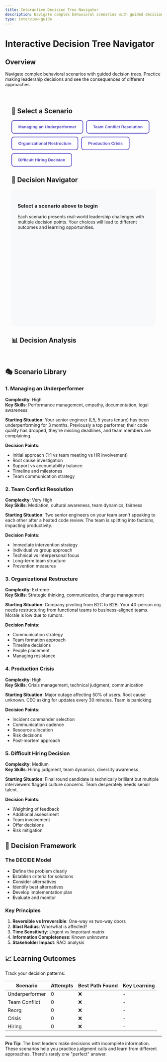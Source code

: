 ```yaml
---
title: Interactive Decision Tree Navigator
description: Navigate complex behavioral scenarios with guided decision trees. Practice making leadership decisions and see the consequences of different approache
type: interview-guide
---
```


# Interactive Decision Tree Navigator

## Overview

Navigate complex behavioral scenarios with guided decision trees. Practice making leadership decisions and see the consequences of different approaches.

<div class="decision-tree-container">

## 🌳 Select a Scenario

<div class="scenario-selector">
<button class="scenario-btn" data-scenario="underperformer">Managing an Underperformer</button>
<button class="scenario-btn" data-scenario="conflict">Team Conflict Resolution</button>
<button class="scenario-btn" data-scenario="reorg">Organizational Restructure</button>
<button class="scenario-btn" data-scenario="crisis">Production Crisis</button>
<button class="scenario-btn" data-scenario="hiring">Difficult Hiring Decision</button>
</div>

## 🎯 Decision Navigator

<div id="decision-tree" class="tree-container">
<div class="scenario-intro" id="scenario-intro">
<h3>Select a scenario above to begin</h3>
<p>Each scenario presents real-world leadership challenges with multiple decision points. Your choices will lead to different outcomes and learning opportunities.</p>
</div>
</div>

## 📊 Decision Analysis

<div class="analysis-panel" id="analysis-panel" style="display: none;">
<h3>Your Decision Path</h3>
<div id="decision-path"></div>
<h3>Outcome Analysis</h3>
<div id="outcome-analysis"></div>
<h3>Alternative Approaches</h3>
<div id="alternatives"></div>
<button class="restart-btn" onclick="restartScenario()">Try Another Path</button>
</div>

</div>

## 🎭 Scenario Library

### 1. Managing an Underperformer
**Complexity**: High  
**Key Skills**: Performance management, empathy, documentation, legal awareness

**Starting Situation**: Your senior engineer (L5, 5 years tenure) has been underperforming for 3 months. Previously a top performer, their code quality has dropped, they're missing deadlines, and team members are complaining.

**Decision Points**:
- Initial approach (1:1 vs team meeting vs HR involvement)
- Root cause investigation
- Support vs accountability balance
- Timeline and milestones
- Team communication strategy

### 2. Team Conflict Resolution
**Complexity**: Very High  
**Key Skills**: Mediation, cultural awareness, team dynamics, fairness

**Starting Situation**: Two senior engineers on your team aren't speaking to each other after a heated code review. The team is splitting into factions, impacting productivity.

**Decision Points**:
- Immediate intervention strategy
- Individual vs group approach
- Technical vs interpersonal focus
- Long-term team structure
- Prevention measures

### 3. Organizational Restructure
**Complexity**: Extreme  
**Key Skills**: Strategic thinking, communication, change management

**Starting Situation**: Company pivoting from B2C to B2B. Your 40-person org needs restructuring from functional teams to business-aligned teams. Morale is low due to rumors.

**Decision Points**:
- Communication strategy
- Team formation approach
- Timeline decisions
- People placement
- Managing resistance

### 4. Production Crisis
**Complexity**: High  
**Key Skills**: Crisis management, technical judgment, communication

**Starting Situation**: Major outage affecting 50% of users. Root cause unknown. CEO asking for updates every 30 minutes. Team is panicking.

**Decision Points**:
- Incident commander selection
- Communication cadence
- Resource allocation
- Risk decisions
- Post-mortem approach

### 5. Difficult Hiring Decision
**Complexity**: Medium  
**Key Skills**: Hiring judgment, team dynamics, diversity awareness

**Starting Situation**: Final round candidate is technically brilliant but multiple interviewers flagged culture concerns. Team desperately needs senior talent.

**Decision Points**:
- Weighting of feedback
- Additional assessment
- Team involvement
- Offer decisions
- Risk mitigation

## 🧭 Decision Framework

### The DECIDE Model
- **D**efine the problem clearly
- **E**stablish criteria for solutions
- **C**onsider alternatives
- **I**dentify best alternatives
- **D**evelop implementation plan
- **E**valuate and monitor

### Key Principles
1. **Reversible vs Irreversible**: One-way vs two-way doors
2. **Blast Radius**: Who/what is affected?
3. **Time Sensitivity**: Urgent vs Important matrix
4. **Information Completeness**: Known unknowns
5. **Stakeholder Impact**: RACI analysis

## 📈 Learning Outcomes

Track your decision patterns:

| Scenario | Attempts | Best Path Found | Key Learning |
|----------|----------|-----------------|--------------|
| Underperformer | 0 | ❌ | - |
| Team Conflict | 0 | ❌ | - |
| Reorg | 0 | ❌ | - |
| Crisis | 0 | ❌ | - |
| Hiring | 0 | ❌ | - |

<script>
const scenarios = {
    underperformer: {
        title: "Managing an Underperformer",
        intro: "Your senior engineer Alex (L5, 5 years tenure) has been underperforming for 3 months. Previously a top performer with critical knowledge of your authentication system, their code quality has dropped, they're missing deadlines, and team members are complaining. What's your first move?",
        decisions: {
            start: {
                text: "Your senior engineer Alex (L5, 5 years tenure) has been underperforming for 3 months. What's your first move?",
                options: [
                    {
                        text: "Schedule immediate 1:1 to discuss performance",
                        next: "immediate_meeting",
                        score: 8,
                        feedback: "Good: Direct approach shows urgency and care"
                    },
                    {
                        text: "Gather more data from team members first",
                        next: "gather_data",
                        score: 9,
                        feedback: "Excellent: Getting full context prevents assumptions"
                    },
                    {
                        text: "Involve HR immediately",
                        next: "hr_early",
                        score: 4,
                        feedback: "Too early: Try direct management first"
                    },
                    {
                        text: "Address it in team meeting",
                        next: "public_shame",
                        score: 1,
                        feedback: "Poor: Never address performance publicly"
                    }
                ]
            },
            immediate_meeting: {
                text: "In the 1:1, Alex seems defensive and says 'everything is fine.' How do you proceed?",
                options: [
                    {
                        text: "Push harder with specific examples",
                        next: "confrontational",
                        score: 5,
                        feedback: "Risky: May damage relationship"
                    },
                    {
                        text: "Switch to asking 'How can I support you?'",
                        next: "supportive",
                        score: 9,
                        feedback: "Excellent: Opens dialogue, shows care"
                    },
                    {
                        text: "End meeting and document concerns",
                        next: "document_only",
                        score: 6,
                        feedback: "Incomplete: Missing opportunity to help"
                    }
                ]
            },
            gather_data: {
                text: "Team feedback reveals: code reviews taking 3x longer, Alex seems distracted, arriving late. One teammate mentions Alex going through a divorce. What now?",
                options: [
                    {
                        text: "1:1 focusing on work impact only",
                        next: "work_only",
                        score: 6,
                        feedback: "Good but incomplete approach"
                    },
                    {
                        text: "1:1 with empathy for personal situation",
                        next: "empathetic",
                        score: 10,
                        feedback: "Excellent: Balances care with accountability"
                    },
                    {
                        text: "Suggest Alex take time off",
                        next: "time_off",
                        score: 7,
                        feedback: "Good option but needs discussion first"
                    }
                ]
            },
            empathetic: {
                text: "Alex opens up about divorce and custody battle. They want to improve but are struggling. What support do you offer?",
                options: [
                    {
                        text: "Flexible schedule + reduced workload temporarily",
                        next: "accommodation",
                        score: 9,
                        feedback: "Great: Practical support with boundaries"
                    },
                    {
                        text: "EAP referral + regular check-ins",
                        next: "eap_support",
                        score: 8,
                        feedback: "Good: Professional help + ongoing support"
                    },
                    {
                        text: "Just empathy, no work changes",
                        next: "no_action",
                        score: 4,
                        feedback: "Insufficient: Need concrete support"
                    }
                ]
            },
            accommodation: {
                text: "After 4 weeks with accommodations, there's 30% improvement but still below standards. Team patience wearing thin. Next step?",
                options: [
                    {
                        text: "Formal PIP with HR involvement",
                        next: "pip",
                        score: 8,
                        feedback: "Appropriate: Clear expectations needed"
                    },
                    {
                        text: "Extend accommodations another month",
                        next: "extend",
                        score: 5,
                        feedback: "Risk: Team morale may suffer"
                    },
                    {
                        text: "Move Alex to less critical project",
                        next: "reassign",
                        score: 7,
                        feedback: "Pragmatic but doesn't solve core issue"
                    }
                ]
            },
            pip: {
                text: "PIP clearly outlines 30-60-90 day goals. Alex is motivated but anxious. How do you manage team dynamics during PIP?",
                options: [
                    {
                        text: "Transparency with team about support plan",
                        next: "transparent",
                        score: 8,
                        feedback: "Good: Reduces speculation, shows leadership"
                    },
                    {
                        text: "Keep PIP confidential, redistribute work quietly",
                        next: "confidential",
                        score: 9,
                        feedback: "Better: Protects Alex's dignity"
                    },
                    {
                        text: "Team meeting about performance standards",
                        next: "team_standards",
                        score: 6,
                        feedback: "OK but may feel targeted"
                    }
                ]
            },
            confidential: {
                text: "Day 60 of PIP: Alex met goals, quality improved 70%, team relationships healing. Custody settled. What's your recommendation?",
                options: [
                    {
                        text: "Successfully complete PIP, full duties restored",
                        next: "success",
                        score: 10,
                        feedback: "Excellent outcome: Patience paid off"
                    },
                    {
                        text: "Extend PIP for extra certainty",
                        next: "extend_pip",
                        score: 6,
                        feedback: "Unnecessary: May damage trust"
                    },
                    {
                        text: "Complete PIP but monitor closely",
                        next: "conditional",
                        score: 8,
                        feedback: "Reasonable but show more confidence"
                    }
                ]
            },
            success: {
                text: "SUCCESS: Alex returns to high performance, becomes advocate for mental health support. Team stronger than before. What long-term changes do you implement?",
                options: [
                    {
                        text: "Mental health awareness program",
                        next: "final",
                        score: 10,
                        feedback: "Excellent: Systemic improvement"
                    },
                    {
                        text: "Better early warning systems",
                        next: "final",
                        score: 9,
                        feedback: "Great: Proactive approach"
                    },
                    {
                        text: "Document process for future",
                        next: "final",
                        score: 8,
                        feedback: "Good: Learning captured"
                    }
                ]
            }
        }
    },
    conflict: {
        title: "Team Conflict Resolution",
        intro: "Two senior engineers, Sarah and Marcus, haven't spoken since a heated code review two weeks ago. The team is dividing into camps. Sprint velocity down 40%. How do you intervene?",
        decisions: {
            start: {
                text: "Two senior engineers haven't spoken since a heated code review. Team is taking sides. Sprint velocity down 40%. Your first action?",
                options: [
                    {
                        text: "Meet with both engineers together immediately",
                        next: "joint_meeting",
                        score: 4,
                        feedback: "Risky: May escalate without preparation"
                    },
                    {
                        text: "1:1 with each engineer separately first",
                        next: "separate_meetings",
                        score: 10,
                        feedback: "Excellent: Understand both perspectives"
                    },
                    {
                        text: "Team meeting to address the elephant",
                        next: "team_meeting",
                        score: 3,
                        feedback: "Poor: Public forum may worsen conflict"
                    },
                    {
                        text: "Let them work it out themselves",
                        next: "no_action",
                        score: 1,
                        feedback: "Failure: Leadership intervention needed"
                    }
                ]
            },
            separate_meetings: {
                text: "Sarah says Marcus 'brutally attacked' her design. Marcus says Sarah 'can't take technical feedback.' Both have examples. What's your focus?",
                options: [
                    {
                        text: "Focus on communication styles",
                        next: "communication",
                        score: 9,
                        feedback: "Great: Address how, not just what"
                    },
                    {
                        text: "Determine who was technically correct",
                        next: "technical_focus",
                        score: 4,
                        feedback: "Missing point: It's about respect"
                    },
                    {
                        text: "Focus on team impact",
                        next: "team_impact",
                        score: 8,
                        feedback: "Good: Highlights consequences"
                    }
                ]
            },
            communication: {
                text: "Both acknowledge communication breakdown. Sarah values collaboration; Marcus values directness. Neither wants to compromise their style. How proceed?",
                options: [
                    {
                        text: "Facilitate style appreciation workshop",
                        next: "workshop",
                        score: 8,
                        feedback: "Good: Educational approach"
                    },
                    {
                        text: "Create team communication norms",
                        next: "team_norms",
                        score: 10,
                        feedback: "Excellent: Systematic solution"
                    },
                    {
                        text: "Mediated conversation with ground rules",
                        next: "mediation",
                        score: 9,
                        feedback: "Very good: Direct resolution"
                    }
                ]
            },
            team_norms: {
                text: "Team creates norms: 'Critique code, not people' and 'Assume positive intent.' Sarah and Marcus agree intellectually but still tense. Next step?",
                options: [
                    {
                        text: "Pair them on non-critical task",
                        next: "pair_work",
                        score: 9,
                        feedback: "Excellent: Rebuilding through action"
                    },
                    {
                        text: "Keep them separated for now",
                        next: "separation",
                        score: 5,
                        feedback: "Delays inevitable reconciliation"
                    },
                    {
                        text: "Public acknowledgment of progress",
                        next: "public_praise",
                        score: 7,
                        feedback: "Good but may feel forced"
                    }
                ]
            },
            pair_work: {
                text: "After initial awkwardness, they complete task successfully. Code review goes well with new norms. Team cautiously optimistic. How do you reinforce?",
                options: [
                    {
                        text: "Regular retrospectives on communication",
                        next: "retrospectives",
                        score: 10,
                        feedback: "Excellent: Continuous improvement"
                    },
                    {
                        text: "Private praise to both",
                        next: "private_praise",
                        score: 8,
                        feedback: "Good: Positive reinforcement"
                    },
                    {
                        text: "Move on, problem solved",
                        next: "no_followup",
                        score: 4,
                        feedback: "Premature: Needs reinforcement"
                    }
                ]
            },
            retrospectives: {
                text: "SUCCESS: Three months later, Sarah and Marcus model healthy debate. Team psychological safety scores improve 40%. They jointly mentor juniors on communication. What systemic changes do you make?",
                options: [
                    {
                        text: "Conflict resolution training for all",
                        next: "final",
                        score: 10,
                        feedback: "Excellent: Preventive measure"
                    },
                    {
                        text: "Add communication to performance reviews",
                        next: "final",
                        score: 9,
                        feedback: "Great: Incentivizes behavior"
                    },
                    {
                        text: "Document case study for organization",
                        next: "final",
                        score: 8,
                        feedback: "Good: Shares learning"
                    }
                ]
            }
        }
    },
    reorg: {
        title: "Organizational Restructure",
        intro: "Company pivoting from B2C to B2B. Your 40-person org structured by function (frontend, backend, data) needs to become business-aligned teams. Rumors causing anxiety.",
        decisions: {
            start: {
                text: "Company announced B2C to B2B pivot. Your 40-person functional org needs restructuring. Rumors already spreading. What's your first 48-hour priority?",
                options: [
                    {
                        text: "All-hands to share what you know",
                        next: "immediate_allhands",
                        score: 9,
                        feedback: "Excellent: Transparency reduces anxiety"
                    },
                    {
                        text: "1:1s with all team leads first",
                        next: "leads_first",
                        score: 8,
                        feedback: "Good: Build coalition but act fast"
                    },
                    {
                        text: "Design new org structure first",
                        next: "design_first",
                        score: 5,
                        feedback: "Too slow: Address anxiety immediately"
                    },
                    {
                        text: "Wait for executive guidance",
                        next: "wait",
                        score: 2,
                        feedback: "Poor: Shows lack of leadership"
                    }
                ]
            },
            immediate_allhands: {
                text: "All-hands done. You shared timeline, principles, and commitment to transparency. Team appreciates honesty but worried about their roles. Several top performers updating LinkedIn. Next?",
                options: [
                    {
                        text: "1:1s with flight risks immediately",
                        next: "retention",
                        score: 10,
                        feedback: "Excellent: Protect key talent"
                    },
                    {
                        text: "Form transition team with volunteers",
                        next: "transition_team",
                        score: 9,
                        feedback: "Great: Involve people in solution"
                    },
                    {
                        text: "Start skills mapping exercise",
                        next: "skills_map",
                        score: 7,
                        feedback: "Good but address retention first"
                    }
                ]
            },
            retention: {
                text: "Met with 8 key people. 6 committed to seeing through transition if involved in planning. 2 have offers elsewhere. You have retention budget. How to use it?",
                options: [
                    {
                        text: "Counter-offers for the 2 with offers",
                        next: "counter",
                        score: 6,
                        feedback: "OK but sets precedent"
                    },
                    {
                        text: "Retention bonuses for all key players",
                        next: "retention_bonus",
                        score: 9,
                        feedback: "Fair and forward-looking"
                    },
                    {
                        text: "Invest in transition success bonuses",
                        next: "success_bonus",
                        score: 10,
                        feedback: "Excellent: Aligns incentives"
                    }
                ]
            },
            success_bonus: {
                text: "Announced transition bonuses tied to milestones. Morale improved. Now designing structure: 4 business teams + 1 platform. How do you form teams?",
                options: [
                    {
                        text: "Let people choose teams/submit preferences",
                        next: "self_selection",
                        score: 9,
                        feedback: "Excellent: Maximizes buy-in"
                    },
                    {
                        text: "Leaders draft teams sports-style",
                        next: "draft",
                        score: 4,
                        feedback: "Degrading and divisive"
                    },
                    {
                        text: "You assign based on skills/needs",
                        next: "assignment",
                        score: 6,
                        feedback: "Efficient but less buy-in"
                    }
                ]
            },
            self_selection: {
                text: "Self-selection process: 80% got first choice, 20% negotiated. One team oversubscribed (payments), one under (compliance). How handle imbalance?",
                options: [
                    {
                        text: "Incentivize moves to compliance team",
                        next: "incentivize",
                        score: 9,
                        feedback: "Smart: Voluntary adjustment"
                    },
                    {
                        text: "Make case for compliance impact/growth",
                        next: "sell_vision",
                        score: 10,
                        feedback: "Excellent: Appeal to purpose"
                    },
                    {
                        text: "Mandate some moves",
                        next: "mandate",
                        score: 5,
                        feedback: "Breaks trust in process"
                    }
                ]
            },
            sell_vision: {
                text: "Your compliance vision pitch worked! 3 senior engineers volunteered to switch. Teams balanced. Week 8: New structure live but friction at boundaries. How address?",
                options: [
                    {
                        text: "Weekly cross-team sync meetings",
                        next: "sync_meetings",
                        score: 7,
                        feedback: "Good but may become ritual"
                    },
                    {
                        text: "Rotation program between teams",
                        next: "rotation",
                        score: 10,
                        feedback: "Excellent: Builds empathy"
                    },
                    {
                        text: "Joint OKRs requiring collaboration",
                        next: "joint_okrs",
                        score: 9,
                        feedback: "Great: Structural incentive"
                    }
                ]
            },
            rotation: {
                text: "SUCCESS: 6 months later - velocity up 60%, employee NPS up 20 points, successful B2B pivot with 10 enterprise clients. What made the difference?",
                options: [
                    {
                        text: "Transparency and involvement throughout",
                        next: "final",
                        score: 10,
                        feedback: "Key insight: People support what they help create"
                    },
                    {
                        text: "Focus on retention and stability",
                        next: "final",
                        score: 9,
                        feedback: "Important: Change needs continuity"
                    },
                    {
                        text: "Clear vision and communication",
                        next: "final",
                        score: 9,
                        feedback: "Critical: People need to see the why"
                    }
                ]
            }
        }
    },
    crisis: {
        title: "Production Crisis Management",
        intro: "It's 2 PM Friday. Major outage affecting 50% of users for 30 minutes. Revenue impact: $50K/minute. Root cause unknown. CEO texting you. Team starting to panic.",
        decisions: {
            start: {
                text: "Major outage, 30 min in, 50% users affected, $50K/min loss. CEO texting. Team panicking. Your immediate action?",
                options: [
                    {
                        text: "Take incident command yourself",
                        next: "self_command",
                        score: 6,
                        feedback: "OK but consider delegation"
                    },
                    {
                        text: "Assign best SRE as incident commander",
                        next: "delegate_command",
                        score: 10,
                        feedback: "Excellent: Right person, you manage up"
                    },
                    {
                        text: "All-hands on deck in war room",
                        next: "war_room",
                        score: 4,
                        feedback: "Chaos: Too many cooks"
                    },
                    {
                        text: "Respond to CEO first",
                        next: "ceo_first",
                        score: 3,
                        feedback: "Wrong priority: Fix first, communicate second"
                    }
                ]
            },
            delegate_command: {
                text: "Alex (senior SRE) takes command. Sets up channels: #incident-command, #incident-public. Initial theory: recent deploy. Rollback didn't help. CEO calling you. What now?",
                options: [
                    {
                        text: "Take CEO call, give honest update",
                        next: "ceo_honest",
                        score: 9,
                        feedback: "Good: Manage up while team works"
                    },
                    {
                        text: "Text CEO 'on it', focus on incident",
                        next: "ceo_defer",
                        score: 8,
                        feedback: "OK but CEO needs info"
                    },
                    {
                        text: "Have PR handle CEO",
                        next: "pr_handle",
                        score: 5,
                        feedback: "No: Your responsibility"
                    }
                ]
            },
            ceo_honest: {
                text: "Told CEO: 'Major outage, 45 min, best team on it, updates every 15 min.' CEO tense but trusts you. Team found issue: database connection pool exhausted. Fix options?",
                options: [
                    {
                        text: "Quick restart of DB connections",
                        next: "quick_fix",
                        score: 8,
                        feedback: "Good: Fast relief"
                    },
                    {
                        text: "Proper fix: Scale connection pool",
                        next: "proper_fix",
                        score: 6,
                        feedback: "Right but too slow now"
                    },
                    {
                        text: "Both: Restart then proper fix",
                        next: "both_fixes",
                        score: 10,
                        feedback: "Excellent: Quick relief + permanent fix"
                    }
                ]
            },
            both_fixes: {
                text: "Restart worked! 50% → 10% affected. Team implementing proper fix. 65 minutes total downtime. Customer complaints flooding in. How handle comms?",
                options: [
                    {
                        text: "Immediate detailed post-mortem blog",
                        next: "immediate_blog",
                        score: 7,
                        feedback: "Good impulse but too early"
                    },
                    {
                        text: "Status page update + CEO email customers",
                        next: "status_email",
                        score: 10,
                        feedback: "Excellent: Right channels and level"
                    },
                    {
                        text: "Wait until full resolution",
                        next: "wait_comms",
                        score: 4,
                        feedback: "Too slow: Customers need info"
                    }
                ]
            },
            status_email: {
                text: "Full resolution at 75 min. Customer comms sent. Team exhausted but system stable. It's 4 PM Friday. What's your immediate next step?",
                options: [
                    {
                        text: "Thank team, send them home",
                        next: "send_home",
                        score: 7,
                        feedback: "Kind but need minimal coverage"
                    },
                    {
                        text: "Quick retro while fresh, then rest",
                        next: "quick_retro",
                        score: 10,
                        feedback: "Perfect: Capture lessons, then rest"
                    },
                    {
                        text: "Start detailed investigation now",
                        next: "investigate_now",
                        score: 5,
                        feedback: "No: Team needs break"
                    }
                ]
            },
            quick_retro: {
                text: "15-min retro captured key facts. Team going home with on-call coverage. Monday: Full post-mortem reveals connection leak in new service. What systemic changes?",
                options: [
                    {
                        text: "Chaos engineering program",
                        next: "final",
                        score: 10,
                        feedback: "Excellent: Proactive failure discovery"
                    },
                    {
                        text: "Better monitoring and alerts",
                        next: "final",
                        score: 9,
                        feedback: "Great: Earlier detection"
                    },
                    {
                        text: "Stricter deploy processes",
                        next: "final",
                        score: 6,
                        feedback: "OK but may slow innovation"
                    }
                ]
            }
        }
    },
    hiring: {
        title: "Difficult Hiring Decision",
        intro: "Final candidate for senior role: brilliant technically (designed distributed systems at FAANG), but 3 interviewers flagged 'aggressive communication style.' Team desperate for senior talent.",
        decisions: {
            start: {
                text: "Final candidate: Technical genius but 3 of 5 interviewers concerned about 'aggressive communication.' Team desperate for senior help. Your move?",
                options: [
                    {
                        text: "Decline - culture fit is non-negotiable",
                        next: "quick_no",
                        score: 7,
                        feedback: "Safe but possibly hasty"
                    },
                    {
                        text: "Discuss concerns with candidate directly",
                        next: "address_directly",
                        score: 10,
                        feedback: "Excellent: Give them chance to address"
                    },
                    {
                        text: "Additional interview focused on collaboration",
                        next: "extra_interview",
                        score: 9,
                        feedback: "Very good: More data needed"
                    },
                    {
                        text: "Hire with coaching plan",
                        next: "hire_with_plan",
                        score: 5,
                        feedback: "Risky: Setting up for failure?"
                    }
                ]
            },
            address_directly: {
                text: "Call with candidate: 'I've been told I'm direct. At [FAANG], it was valued. I can adapt but won't pretend to be someone I'm not.' Seems genuine. Now what?",
                options: [
                    {
                        text: "Reference checks focusing on collaboration",
                        next: "references",
                        score: 10,
                        feedback: "Smart: Get external perspective"
                    },
                    {
                        text: "Trial project with team",
                        next: "trial",
                        score: 8,
                        feedback: "Good but time-consuming"
                    },
                    {
                        text: "Trust your gut - hire them",
                        next: "gut_hire",
                        score: 5,
                        feedback: "Need more data"
                    }
                ]
            },
            references: {
                text: "References reveal: 'Brilliant but impatient with slower folks. Improved with feedback. Best architect I've worked with. Wouldn't hesitate to hire again.' Mixed signals. Decision?",
                options: [
                    {
                        text: "Hire with explicit expectations",
                        next: "conditional_hire",
                        score: 9,
                        feedback: "Good: Clear boundaries"
                    },
                    {
                        text: "Pass - too risky for team dynamics",
                        next: "pass",
                        score: 7,
                        feedback: "Valid: Protecting team"
                    },
                    {
                        text: "Offer contractor-to-hire",
                        next: "contract",
                        score: 10,
                        feedback: "Excellent: Trial period for both"
                    }
                ]
            },
            contract: {
                text: "Candidate accepts 3-month contract-to-hire. Week 2: Brilliant technical contributions but interrupted junior engineer in meeting. How address?",
                options: [
                    {
                        text: "Immediate private feedback",
                        next: "quick_feedback",
                        score: 10,
                        feedback: "Perfect: Quick correction"
                    },
                    {
                        text: "Wait to see pattern",
                        next: "wait_pattern",
                        score: 5,
                        feedback: "No: Address immediately"
                    },
                    {
                        text: "Public correction in moment",
                        next: "public_correct",
                        score: 3,
                        feedback: "Harsh: Private is better"
                    }
                ]
            },
            quick_feedback: {
                text: "Candidate responded well: 'Thanks for direct feedback. Working on patience.' Month 2: Technical impact huge, communication improving. Team warming up. Final decision time?",
                options: [
                    {
                        text: "Full-time offer with mentorship",
                        next: "offer_with_mentor",
                        score: 10,
                        feedback: "Excellent: Set up for success"
                    },
                    {
                        text: "Extend contract 3 more months",
                        next: "extend_contract",
                        score: 6,
                        feedback: "Unfair: They've proven themselves"
                    },
                    {
                        text: "Pass - still too risky",
                        next: "final_pass",
                        score: 4,
                        feedback: "Overly cautious"
                    }
                ]
            },
            offer_with_mentor: {
                text: "SUCCESS: 1 year later - Now tech lead, mentoring juniors, team performance up 40%. Still direct but respectfully so. What lesson learned?",
                options: [
                    {
                        text: "Great talent can grow with support",
                        next: "final",
                        score: 10,
                        feedback: "Key insight: Growth mindset matters"
                    },
                    {
                        text: "Cultural add > cultural fit",
                        next: "final",
                        score: 9,
                        feedback: "Important: Diversity of styles valuable"
                    },
                    {
                        text: "Trust but verify works",
                        next: "final",
                        score: 8,
                        feedback: "Good: Structured evaluation"
                    }
                ]
            }
        }
    }
};

let currentScenario = null;
let currentNode = null;
let decisionPath = [];
let totalScore = 0;

document.addEventListener('DOMContentLoaded', function() {
    / Scenario button handlers
    document.querySelectorAll('.scenario-btn').forEach(btn => {
        btn.addEventListener('click', function() {
            const scenarioKey = this.dataset.scenario;
            startScenario(scenarioKey);
        });
    });
});

function startScenario(scenarioKey) {
    currentScenario = scenarios[scenarioKey];
    currentNode = 'start';
    decisionPath = [];
    totalScore = 0;
    
    document.querySelectorAll('.scenario-btn').forEach(btn => {
        btn.classList.toggle('active', btn.dataset.scenario === scenarioKey);
    });
    
    displayDecision();
    document.getElementById('analysis-panel').style.display = 'none';
}

function displayDecision() {
    const tree = document.getElementById('decision-tree');
    const decision = currentScenario.decisions[currentNode];
    
    if (!decision) {
        showFinalAnalysis();
        return;
    }
    
    let html = `
        <div class="decision-node">
            <h3>${currentScenario.title}</h3>
            <div class="situation">${decision.text}</div>
            <div class="options">
    `;
    
    decision.options.forEach((option, index) => {
        html += `
            <button class="option-btn" onclick="makeDecision('${option.next}', ${option.score}, '${option.text.replace(/'/g, "\\'")}', '${option.feedback.replace(/'/g, "\\'")}')">
                ${String.fromCharCode(65 + index)}. ${option.text}
            </button>
        `;
    });
    
    html += `
            </div>
        </div>
    `;
    
    tree.innerHTML = html;
}

function makeDecision(next, score, choice, feedback) {
    decisionPath.push({
        node: currentNode,
        choice: choice,
        score: score,
        feedback: feedback
    });
    
    totalScore += score;
    currentNode = next;
    
    / Show immediate feedback
    showImmediateFeedback(feedback, score);
    
    / Continue or end
    if (next === 'final') {
        showFinalAnalysis();
    } else {
        setTimeout(() => displayDecision(), 1500);
    }
}

function showImmediateFeedback(feedback, score) {
    const tree = document.getElementById('decision-tree');
    const feedbackHtml = `
        <div class="immediate-feedback ${score >= 8 ? 'good' : score >= 5 ? 'ok' : 'poor'}">
            <div class="score">Score: ${score}/10</div>
            <div class="feedback">${feedback}</div>
        </div>
    `;
    
    tree.insertAdjacentHTML('beforeend', feedbackHtml);
}

function showFinalAnalysis() {
    const analysisPanel = document.getElementById('analysis-panel');
    const pathDiv = document.getElementById('decision-path');
    const outcomeDiv = document.getElementById('outcome-analysis');
    const altDiv = document.getElementById('alternatives');
    
    / Show decision path
    let pathHtml = '<ol>';
    decisionPath.forEach(decision => {
        pathHtml += `
            <li>
                <strong>${decision.choice}</strong><br>
                <span class="path-feedback">${decision.feedback} (${decision.score}/10)</span>
            </li>
        `;
    });
    pathHtml += '</ol>';
    pathDiv.innerHTML = pathHtml;
    
    / Calculate average score
    const avgScore = totalScore / decisionPath.length;
    let outcome = '';
    
    if (avgScore >= 8) {
        outcome = '<div class="outcome excellent">🌟 Excellent Leadership! You navigated the situation with wisdom and empathy.</div>';
    } else if (avgScore >= 6) {
        outcome = '<div class="outcome good">✅ Good Decisions! Some room for improvement in certain areas.</div>';
    } else {
        outcome = '<div class="outcome poor">⚠️ Learning Opportunity! Review alternative approaches below.</div>';
    }
    
    outcome += `<div class="final-score">Average Score: ${avgScore.toFixed(1)}/10</div>`;
    outcomeDiv.innerHTML = outcome;
    
    / Show alternatives
    altDiv.innerHTML = `
        <ul>
            <li><strong>Key Learning</strong>: ${getKeyLearning(currentScenario.title, avgScore)}</li>
            <li><strong>Alternative Approach</strong>: ${getAlternativeApproach(currentScenario.title)}</li>
            <li><strong>Real-World Tip</strong>: ${getRealWorldTip(currentScenario.title)}</li>
        </ul>
    `;
    
    analysisPanel.style.display = 'block';
    document.getElementById('decision-tree').scrollIntoView({ behavior: 'smooth' });
}

function getKeyLearning(scenario, score) {
    const learnings = {
        "Managing an Underperformer": score >= 8 ? 
            "You balanced empathy with accountability perfectly. People issues often have personal roots." :
            "Remember to explore root causes before jumping to performance management.",
        "Team Conflict Resolution": score >= 8 ?
            "You understood that conflict is about respect, not just technical disagreement." :
            "Focus on communication patterns and mutual respect, not determining who's 'right'.",
        "Organizational Restructure": score >= 8 ?
            "Transparency and involvement are key to successful change management." :
            "People need to be part of the solution, not have change done to them.",
        "Production Crisis Management": score >= 8 ?
            "You delegated effectively while managing stakeholders. Perfect crisis leadership." :
            "Remember: delegate incident command, manage communications, support the team.",
        "Difficult Hiring Decision": score >= 8 ?
            "You found a way to assess fit while giving talented people a chance to grow." :
            "Culture fit matters, but so does cultural add. Look for growth potential."
    };
    
    return learnings[scenario] || "Every leadership situation is a learning opportunity.";
}

function getAlternativeApproach(scenario) {
    const alternatives = {
        "Managing an Underperformer": "Consider a 'support first, accountability second' approach with clear timelines.",
        "Team Conflict Resolution": "Try 'appreciative inquiry' - focus on when they work well together.",
        "Organizational Restructure": "Use 'open space technology' for self-organizing teams.",
        "Production Crisis Management": "Implement 'incident command system' with clear role separation.",
        "Difficult Hiring Decision": "Use 'working interview' or pair programming to see real collaboration."
    };
    
    return alternatives[scenario] || "There's always another way to approach leadership challenges.";
}

function getRealWorldTip(scenario) {
    const tips = {
        "Managing an Underperformer": "Document everything, but lead with humanity. HR is your partner, not first resort.",
        "Team Conflict Resolution": "The goal isn't to make them friends, but to work professionally together.",
        "Organizational Restructure": "Over-communicate by 10x. People can handle change, not uncertainty.",
        "Production Crisis Management": "Your calm is contagious. If you panic, everyone panics.",
        "Difficult Hiring Decision": "A bad hire costs 3x their salary. But fear of bad hires can cost you great people."
    };
    
    return tips[scenario] || "Real leadership is learned through experience and reflection.";
}

function restartScenario() {
    if (currentScenario) {
        currentNode = 'start';
        decisionPath = [];
        totalScore = 0;
        displayDecision();
        document.getElementById('analysis-panel').style.display = 'none';
    }
}

/ Track progress
function saveProgress() {
    const progress = {
        scenarios: {}
    };
    
    / Save completion status for each scenario
    Object.keys(scenarios).forEach(key => {
        progress.scenarios[key] = {
            attempted: false,
            bestScore: 0,
            completions: 0
        };
    });
    
    localStorage.setItem('decision-tree-progress', JSON.stringify(progress));
}
</script>

<style>
.decision-tree-container {
    max-width: 900px;
    margin: 0 auto;
    padding: 20px;
}

.scenario-selector {
    display: flex;
    flex-wrap: wrap;
    gap: 10px;
    margin-bottom: 30px;
}

.scenario-btn {
    padding: 12px 20px;
    border: 2px solid #5448C8;
    background: white;
    color: #5448C8;
    border-radius: 8px;
    cursor: pointer;
    transition: all 0.3s ease;
    font-weight: 600;
}

.scenario-btn:hover,
.scenario-btn.active {
    background: #5448C8;
    color: white;
}

.tree-container {
    min-height: 400px;
    padding: 20px;
    background: #f8f9fa;
    border-radius: 12px;
    margin-bottom: 30px;
}

.decision-node {
    animation: fadeIn 0.5s ease;
}

@keyframes fadeIn {
    from { opacity: 0; transform: translateY(10px); }
    to { opacity: 1; transform: translateY(0); }
}

.situation {
    font-size: 18px;
    line-height: 1.6;
    margin: 20px 0;
    padding: 20px;
    background: white;
    border-radius: 8px;
    border-left: 4px solid #5448C8;
}

.options {
    display: flex;
    flex-direction: column;
    gap: 12px;
    margin-top: 20px;
}

.option-btn {
    text-align: left;
    padding: 16px 20px;
    background: white;
    border: 2px solid #e0e0e0;
    border-radius: 8px;
    cursor: pointer;
    transition: all 0.3s ease;
    font-size: 16px;
}

.option-btn:hover {
    border-color: #5448C8;
    background: #f8f7ff;
    transform: translateX(5px);
}

.immediate-feedback {
    margin-top: 20px;
    padding: 15px;
    border-radius: 8px;
    animation: slideIn 0.5s ease;
}

@keyframes slideIn {
    from { opacity: 0; transform: translateX(-20px); }
    to { opacity: 1; transform: translateX(0); }
}

.immediate-feedback.good {
    background: #E8F5E9;
    border-left: 4px solid #4CAF50;
}

.immediate-feedback.ok {
    background: #FFF3E0;
    border-left: 4px solid #FFC107;
}

.immediate-feedback.poor {
    background: #FFEBEE;
    border-left: 4px solid #F44336;
}

.score {
    font-weight: bold;
    font-size: 18px;
    margin-bottom: 8px;
}

.analysis-panel {
    background: white;
    padding: 30px;
    border-radius: 12px;
    box-shadow: 0 4px 12px rgba(0,0,0,0.1);
}

.analysis-panel h3 {
    color: #5448C8;
    margin-bottom: 15px;
}

#decision-path ol {
    padding-left: 20px;
}

#decision-path li {
    margin-bottom: 15px;
}

.path-feedback {
    color: #666;
    font-size: 14px;
}

.outcome {
    padding: 20px;
    border-radius: 8px;
    margin-bottom: 15px;
    font-size: 18px;
}

.outcome.excellent {
    background: #E8F5E9;
    color: #2E7D32;
}

.outcome.good {
    background: #FFF3E0;
    color: #E65100;
}

.outcome.poor {
    background: #FFEBEE;
    color: #C62828;
}

.final-score {
    text-align: center;
    font-size: 24px;
    font-weight: bold;
    margin-top: 20px;
    color: #5448C8;
}

.restart-btn {
    display: block;
    margin: 20px auto;
    padding: 12px 30px;
    background: #5448C8;
    color: white;
    border: none;
    border-radius: 8px;
    cursor: pointer;
    font-size: 16px;
    font-weight: 600;
}

.restart-btn:hover {
    background: #4339A5;
}

/* Responsive design */
@media (max-width: 600px) {
    .scenario-selector {
        flex-direction: column;
    }
    
    .option-btn {
        font-size: 14px;
        padding: 12px 16px;
    }
    
    .situation {
        font-size: 16px;
    }
}
</style>

---

**Pro Tip**: The best leaders make decisions with incomplete information. These scenarios help you practice judgment calls and learn from different approaches. There's rarely one "perfect" answer.